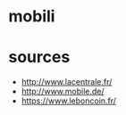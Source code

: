 # mobili

# sources 
 - http://www.lacentrale.fr/
 - http://www.mobile.de/
 - https://www.leboncoin.fr/
